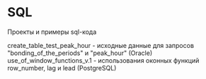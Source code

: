 # SQL
Проекты и примеры sql-кода

create_table_test_peak_hour - исходные данные для запросов "bonding_of_the_periods" и "peak_hour" (Oracle)
use_of_window_functions_v.1 - использования оконных функций row_number, lag и lead (PostgreSQL)
